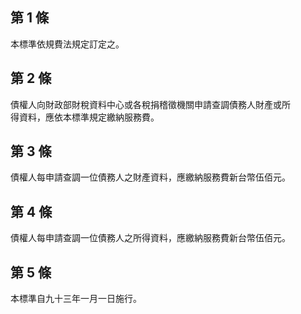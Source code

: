 第 1 條
-------
本標準依規費法規定訂定之。

第 2 條
-------
債權人向財政部財稅資料中心或各稅捐稽徵機關申請查調債務人財產或所  
得資料，應依本標準規定繳納服務費。

第 3 條
-------
債權人每申請查調一位債務人之財產資料，應繳納服務費新台幣伍佰元。

第 4 條
-------
債權人每申請查調一位債務人之所得資料，應繳納服務費新台幣伍佰元。

第 5 條
-------
本標準自九十三年一月一日施行。

